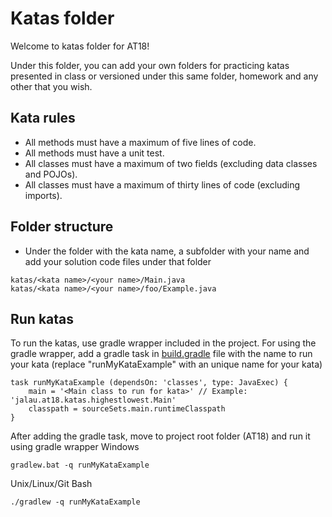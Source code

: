 # Katas folder
Welcome to katas folder for AT18!

Under this folder, you can add your own folders for practicing katas presented in class or versioned under this same folder, homework and any other that you wish.

## Kata rules
- All methods must have a maximum of five lines of code.
- All methods must have a unit test.
- All classes must have a maximum of two fields (excluding data classes and POJOs).
- All classes must have a maximum of thirty lines of code (excluding imports).

## Folder structure
- Under the folder with the kata name, a subfolder with your name and add your solution code files under that folder
```
katas/<kata name>/<your name>/Main.java
katas/<kata name>/<your name>/foo/Example.java
```

## Run katas
To run the katas, use gradle wrapper included in the project. For using the gradle wrapper, add a gradle task in [build.gradle](../../../../../../build.gradle) file with the name to run your kata (replace "runMyKataExample" with an unique name for your kata)
```
task runMyKataExample (dependsOn: 'classes', type: JavaExec) {
    main = '<Main class to run for kata>' // Example: 'jalau.at18.katas.highestlowest.Main'
    classpath = sourceSets.main.runtimeClasspath
}
```

After adding the gradle task, move to project root folder (AT18) and run it using gradle wrapper
Windows
```
gradlew.bat -q runMyKataExample
```

Unix/Linux/Git Bash
```
./gradlew -q runMyKataExample
```